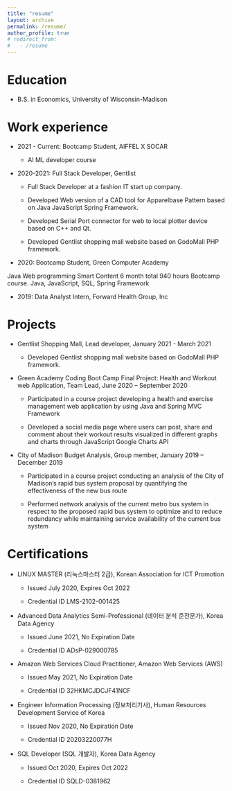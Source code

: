 ```yaml
---
title: "resume"
layout: archive
permalink: /resume/
author_profile: true
# redirect_from:
#   - /resume
---
```



Education
======
* B.S. in Economics, University of Wisconsin-Madison

Work experience
======


* 2021 - Current: Bootcamp Student, AIFFEL X SOCAR

    - AI ML developer course 

* 2020-2021: Full Stack Developer, Gentlist

    - Full Stack Developer at a fashion IT start up company. 

    - Developed Web version of a CAD tool for Apparelbase Pattern based on Java JavaScript Spring Framework. 

    - Developed Serial Port connector for web to local plotter device based on C++ and Qt. 

    - Developed Gentlist shopping mall website based on GodoMall PHP framework. 

* 2020: Bootcamp Student, Green Computer Academy

Java Web programming Smart Content 6 month total 940 hours Bootcamp course. Java, JavaScript, SQL, Spring Framework

* 2019: Data Analyst Intern, Forward Health Group, Inc


Projects
======

* Gentlist Shopping Mall, Lead developer, January 2021 - March 2021

    - Developed Gentlist shopping mall website based on GodoMall PHP framework.  

* Green Academy Coding Boot Camp Final Project: Health and Workout web Application, Team Lead, June 2020 – September 2020

    - Participated in a course project developing a health and exercise management web application by using Java and Spring MVC Framework 
    
    - Developed a social media page where users can post, share and comment about their workout results visualized in different graphs and charts through JavaScript Google Charts API

* City of Madison Budget Analysis, Group member, January 2019 – December 2019

    - Participated in a course project conducting an analysis of the City of Madison’s rapid bus system proposal by quantifying the effectiveness of the new bus route 

    - Performed network analysis of the current metro bus system in respect to the proposed rapid bus system to optimize and to reduce redundancy while maintaining service availability of the current bus system

Certifications
=====

* LINUX MASTER (리눅스마스터 2급), Korean Association for ICT Promotion

    - Issued July 2020, Expires Oct 2022

    - Credential ID LMS-2102-001425

* Advanced Data Analytics Semi-Professional (데이터 분석 준전문가), Korea Data Agency

    - Issued June 2021, No Expiration Date

    - Credential ID ADsP-029000785

* Amazon Web Services Cloud Practitioner, Amazon Web Services (AWS)

    - Issued May 2021, No Expiration Date

    - Credential ID 32HKMCJDCJF41NCF

* Engineer Information Processing (정보처리기사), Human Resources Development Service of Korea

    - Issued Nov 2020, No Expiration Date

    - Credential ID 20203220077H

* SQL Developer (SQL 개발자), Korea Data Agency

    - Issued Oct 2020, Expires Oct 2022

    - Credential ID SQLD-0381962





